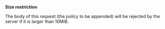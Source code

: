 **Size restriction**

The body of this request (the policy to be appended) will be rejected by the
server if it is larger than 10MiB.

